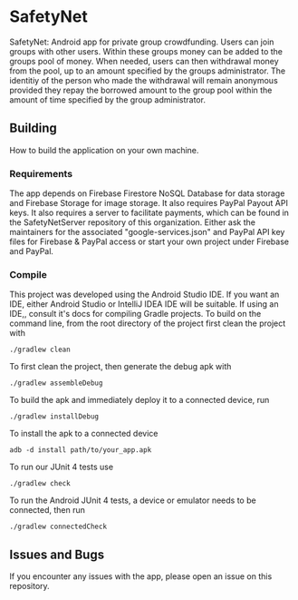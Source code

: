 # SafetyNet
SafetyNet: Android app for private group crowdfunding. Users can join groups with other users. Within these groups money can be added to the groups pool of money. When needed, users can then withdrawal money from the pool, up to an amount specified by the groups administrator. The identitiy of the person who made the withdrawal will remain anonymous provided they repay the borrowed amount to the group pool within the amount of time specified by the group administrator.


## Building
How to build the application on your own machine.
### Requirements
The app depends on Firebase Firestore NoSQL Database for data storage and Firebase Storage for image storage. It also requires PayPal Payout API keys. It also requires a server to facilitate payments, which can be found in the SafetyNetServer repository of this organization.
Either ask the maintainers for the associated "google-services.json" and PayPal API key files for Firebase & PayPal access or start your own project under Firebase and PayPal.
### Compile
This project was developed using the Android Studio IDE. If you want an IDE, either Android Studio or IntelliJ IDEA IDE will be suitable. If using an IDE,, consult it's docs for compiling Gradle projects.
To build on the command line, from the root directory of the project first clean the project with 

`./gradlew clean`

To first clean the project, then generate the debug apk with 

`./gradlew assembleDebug`

To build the apk and immediately deploy it to a connected device, run

`./gradlew installDebug`

To install the apk to a connected device

`adb -d install path/to/your_app.apk`

To run our JUnit 4 tests use 

`./gradlew check`

To run the Android JUnit 4 tests, a device or emulator needs to be connected, then run

`./gradlew connectedCheck`

## Issues and Bugs
If you encounter any issues with the app, please open an issue on this repository. 


